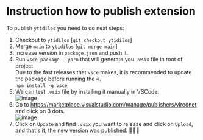 # Instruction how to publish extension
To publish `ytidilos` you need to do next steps:
1.  Checkout to `ytidilos` [`git checkout ytidilos`]
2.  Merge `main` to `ytidilos` [`git merge main`]
3.  Increase version in `package.json` and push it.
4.  Run `vsce package --yarn` that will generate you `.vsix` file in root of project.\
Due to the fast releases that `vsce` makes, it is recommended to update the package before running the `4.`\
`npm install -g vsce`
5.  We can test `.vsix` file by installing it manually in VSCode.\
![image](https://github.com/Tenderly/vscode-solidity/blob/main/docs/images/publish_extension_step_1.png?raw=true)
6.  Go to https://marketplace.visualstudio.com/manage/publishers/ylrednet and click on 3 dots.\
![image](https://github.com/Tenderly/vscode-solidity/blob/main/docs/images/publish_extension_step_2.png?raw=true)
7.  Click on `Update` and find `.vsix` you want to release and click on `Upload`, and that's it, the new version was published. 🎉🎉🎉
